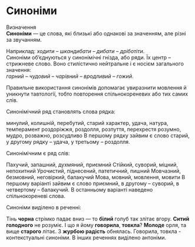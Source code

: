 # Синонiми
<div class="space">
<div class="eoz-wrap">
<span class="eoz">Визначення</span>
<div class="eoz-text">
<b>Синоніми</b> — це слова, якi близькi або однаковi за значенням, але рiзнi за звучанням.
</div>
</div>
</div>

Наприклад: *ходити – шкандибати – дибати – дрiботiти*.<br>
Синонiми об’єднуються у синонiмiчнi гнiзда, або ряди. Їх центр – стрижневе слово. Воно стилiстично нейтральне i є носiєм загального значення:<br><i>гарний</i> *– чудовий – чарiвний – вродливий – гожий*.

Правильне використання синонiмiв допомагає увиразнити мовлення й уникнути тавтологiї, тобто повторення спiльнокореневих або тих самих слiв.



<quiz correctLabel="correct" incorrectLabel="incorrect" checkLabel="check">
    <question text="">
        <p>Синонімічний ряд становлять слова рядка:</p>
        <answer>минулий, колишній, перебутий, старий</answer>
        <answer>характер, удача, натура, темперамент</answer>
        <answer>роздоріжжя, роздолля, розпуття, перехрестя</answer>
        <answer correct>розумно, мудро, розважно, розсудливо</answer>
        <explanation>
  В першому рядку зайвим є слово старий, у другому рядку – удача, у третьому – роздолля.
    </explanation>
    </question>
</quiz>




<quiz correctLabel="correct" incorrectLabel="incorrect" checkLabel="check">
    <question text="">
        <p>Синонімічним є ряд слів:</p>
        <answer>Пахучий, запашний, духмяний, приємний</answer>
        <answer>Стійкий, суворий, міцний, непохитний </answer>
        <answer correct>Урочистий, піднесений, патетичний, пишний </answer>
        <answer>Мовчазний, безмовний, неговіркий, балакучий</answer>
        <answer>Мова, мовний, мовлення, мовити</answer>
        <explanation>
   В першому варіанті зайвим є слово приємний, в другому – суворий, в четвертому – балакучий. В останньому варіанті наведено спільнокореневі слова.
    </explanation>
    </question>
</quiz>


<quiz correctLabel="correct" incorrectLabel="incorrect" checkLabel="check">
    <question text="">
        <p>Синоніми виділено в реченні:</p>
        <answer>Тінь <b>чорна</b> стрімко падає вниз — то <b>білий</b> голуб так злітає вгору.</answer>
        <answer><b>Ситий голодного</b> не розуміє.</answer>
        <answer correct>І що я йому <b>говорила</b>, <b>товкла</b>? </answer>
        <answer><b>Молоде</b> орля, та вище <b>старого</b> літає.</answer>
        <answer>З <b>журбою радість</b> обнялась.</answer>
        <explanation>
   Говорила, товкла - контекстуальні синоніми. В інших реченнях виділено антоніми.
    </explanation>
    </question>
</quiz>
